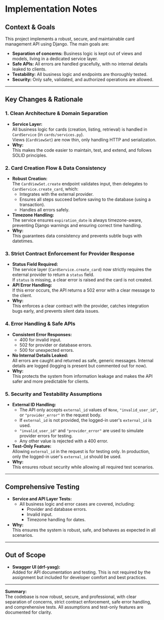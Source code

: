 # Implementation Notes

## Context & Goals

This project implements a robust, secure, and maintainable card management API using Django. The main goals are:
- **Separation of concerns:** Business logic is kept out of views and models, living in a dedicated service layer.
- **Safe APIs:** All errors are handled gracefully, with no internal details leaked to clients.
- **Testability:** All business logic and endpoints are thoroughly tested.
- **Security:** Only safe, validated, and authorized operations are allowed.

---

## Key Changes & Rationale

### 1. Clean Architecture & Domain Separation

- **Service Layer:**  
  All business logic for cards (creation, listing, retrieval) is handled in `CardService` (in `cards/services.py`).  
  Views (`CardViewSet`) are now thin, only handling HTTP and serialization.
- **Why:**  
  This makes the code easier to maintain, test, and extend, and follows SOLID principles.

### 2. Card Creation Flow & Data Consistency

- **Robust Creation:**  
  The `CardViewSet.create` endpoint validates input, then delegates to `CardService.create_card`, which:
  - Integrates with the external provider.
  - Ensures all steps succeed before saving to the database (using a transaction).
  - Handles all errors safely.
- **Timezone Handling:**  
  The service ensures `expiration_date` is always timezone-aware, preventing Django warnings and ensuring correct time handling.
- **Why:**  
  This guarantees data consistency and prevents subtle bugs with datetimes.

### 3. Strict Contract Enforcement for Provider Response

- **Status Field Required:**  
  The service layer (`CardService.create_card`) now strictly requires the external provider to return a `status` field.  
  If `status` is missing, a clear error is raised and the card is not created.
- **API Error Handling:**  
  If this error occurs, the API returns a 502 error with a clear message to the client.
- **Why:**  
  This enforces a clear contract with the provider, catches integration bugs early, and prevents silent data issues.

### 4. Error Handling & Safe APIs

- **Consistent Error Responses:**  
  - 400 for invalid input.
  - 502 for provider or database errors.
  - 500 for unexpected errors.
- **No Internal Details Leaked:**  
  All errors are caught and returned as safe, generic messages. Internal details are logged (logging is present but commented out for now).
- **Why:**  
  This protects the system from information leakage and makes the API safer and more predictable for clients.

### 5. Security and Testability Assumptions

- **External ID Handling:**  
  - The API only accepts `external_id` values of `None`, `"invalid_user_id"`, or `"provider_error"` in the request body.
  - If `external_id` is not provided, the logged-in user's `external_id` is used.
  - `"invalid_user_id"` and `"provider_error"` are used to simulate provider errors for testing.
  - Any other value is rejected with a 400 error.
- **Test-Only Feature:**  
  Allowing `external_id` in the request is for testing only. In production, only the logged-in user's `external_id` should be used.
- **Why:**  
  This ensures robust security while allowing all required test scenarios.

---

## Comprehensive Testing

- **Service and API Layer Tests:**  
  - All business logic and error cases are covered, including:
    - Provider and database errors.
    - Invalid input.
    - Timezone handling for dates.
- **Why:**  
  This ensures the system is robust, safe, and behaves as expected in all scenarios.

---

## Out of Scope

- **Swagger UI (drf-yasg):**  
  Added for API documentation and testing. This is not required by the assignment but included for developer comfort and best practices.

---

**Summary:**  
The codebase is now robust, secure, and professional, with clear separation of concerns, strict contract enforcement, safe error handling, and comprehensive tests. All assumptions and test-only features are documented for clarity.